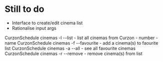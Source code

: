 # Still to do


- Interface to create/edit cinema list
- Rationalise input args


CurzonSchedule cinemas -l --list - list all cinemas from Curzon - number - name
CurzonSchedule cinemas -f --favourite - add a cinema(s) to faourite list 
CurzonSchedule cinemas -a --all - see all favourite cinemas
CurzonSchedule cinemas -r --remove - remove cinema(s) from list


